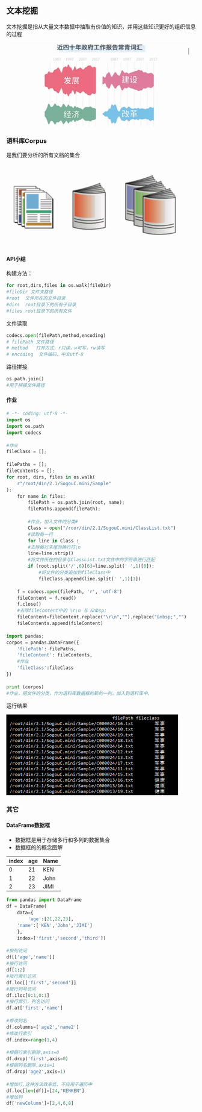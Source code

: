 ## 文本挖掘
文本挖掘是指从大量文本数据中抽取有价值的知识，并用这些知识更好的组织信息的过程

![文本](assets/markdown-img-paste-20170717122426987.png)
### 语料库Corpus
是我们要分析的所有文档的集合
![corpus](assets/markdown-img-paste-20170717122207701.png)

#### API小结
构建方法：
```python
for root,dirs,files in os.walk(fileDir)
#fileDir 文件夹路径
#root  文件所在的文件目录
#dirs  root目录下的所有子目录
#files root目录下的所有文件
```
文件读取
```python
codecs.open(filePath,method,encoding)
# filePath 文件路径
# method   打开方式，r只读，w可写，rw读写
# encoding  文件编码，中文utf-8
```
路径拼接
```python
os.path.join()
#用于拼接文件路径
```

#### 作业
```python
# -*- coding: utf-8 -*-
import os
import os.path
import codecs

#作业
fileClass = [];

filePaths = [];
fileContents = [];
for root, dirs, files in os.walk(
    r"/root/din/2.1/SogouC.mini/Sample"
):
    for name in files:
        filePath = os.path.join(root, name);
        filePaths.append(filePath);

        #作业，加入文件的分类#
        Class = open("/roor/din/2.1/SogouC.mini/ClassList.txt")
        #读取每一行
        for line in Class :
	    #去除每行末尾的换行符\n
	    line=line.strip()
	    #将文件所在的目录与ClassList.txt文件中的字符串进行匹配
	    if (root.split('/',6)[6]=line.split(' ',1)[0]):
		    #将文件的分类追加到fileClass中
		    fileClass.append(line.split(' ',1)[1])

	f = codecs.open(filePath, 'r', 'utf-8')
	fileContent = f.read()
	f.close()
	#去除fileContent中的 \r\n 与 &nbsp;
	fileContent=fileContent.replace("\r\n","").replace("&nbsp;","")
	fileContents.append(fileContent)

import pandas;
corpos = pandas.DataFrame({
    'filePath': filePaths,
    'fileContent': fileContents,
    #作业
    'fileClass':fileClass
})

print (corpos)
#作业，把文件的分类，作为语料库数据框的新的一列，加入到语料库中。
```
运行结果

![分类](assets/markdown-img-paste-20170717115344430.png)

### 其它
#### DataFrame数据框
* 数据框是用于存储多行和多列的数据集合
* 数据框的的概念图解

|index|age|Name|
|--|--|--|
|0|21|KEN|
|1|22|John|
|2|23|JIMI|

```python
from pandas import DataFrame
df = DataFrame(
    data={
        'age':[21,22,23],
	'name':['KEN','John','JIMI']
    },
	index=['first','second','third'])

#按列访问
df[['age','name']]
#按行访问
df[1:2]
#按行索引访问
df.loc[['first','second']]
#按行列号访问
df.iloc[0:1,0:1]
#按行索引，列名访问
df.at['first','name']

#修改列名
df.columns=['age2','name2']
#修改行索引
df.index=range(1,4)

#根据行索引删除,axis=0
df.drop('first',axis=0)
#根据列名删除,axis=1
df.drop('age2',axis=1)

#增加行,这种方法效率低，不应用于遍历中
df.loc[len(df)]=[24,"KENKEN"]
#增加列
df['newColumn']=[2,4,6,8]
```
